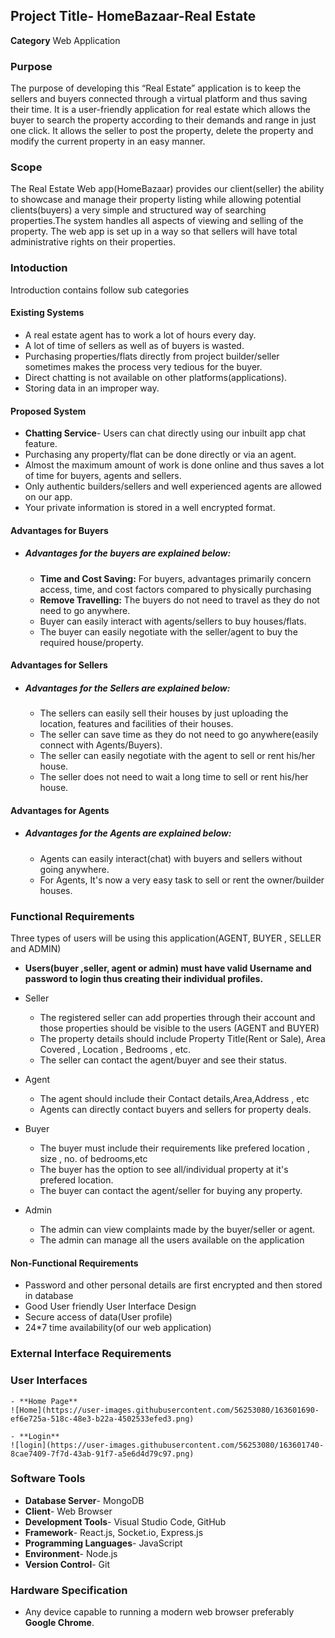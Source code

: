 ## Project Title- HomeBazaar-Real Estate 
**Category** Web Application
### Purpose
The purpose of developing this “Real Estate” application is to keep the sellers and buyers connected through a virtual platform and thus saving their time. It is a user-friendly application for real estate which allows the buyer to search the property according to their demands and range in just one click. It allows the seller to post the property, delete the property and modify the current property in an easy manner.

### Scope
The Real Estate Web app(HomeBazaar) provides our client(seller) the ability to showcase and manage their property listing while allowing potential clients(buyers) a very simple and structured way of searching properties.The system handles all aspects of viewing and selling of the property. The web app is set up in a way so that sellers will have total administrative rights on their properties.

### Intoduction
Introduction contains follow sub categories

#### Existing Systems
- A real estate agent has to work a lot of hours every day.
- A lot of time of sellers as well as of buyers is wasted.
- Purchasing properties/flats directly from project builder/seller sometimes makes the process very tedious for the buyer.
- Direct chatting is not available on other platforms(applications).
- Storing data in an improper way.
#### Proposed System
- **Chatting Service**- Users can chat directly using our inbuilt app chat feature. 
- Purchasing any property/flat can be done directly or via an agent.
- Almost the maximum amount of  work is done online and thus saves a lot of time for buyers, agents and sellers.
- Only authentic builders/sellers and well experienced agents are allowed on our app.
- Your private information is stored in a well encrypted format. 

#### Advantages for Buyers
- ##### Advantages for the buyers are explained below:
  - **Time and Cost Saving:** For buyers, advantages primarily concern access, time, and cost factors compared to physically purchasing
  - **Remove Travelling:** The buyers do not need to travel as they do not need to go anywhere.
  - Buyer can easily interact with  agents/sellers to buy  houses/flats.
  - The buyer can easily negotiate with the seller/agent to buy the required house/property.

#### Advantages for Sellers
- ##### Advantages for the Sellers are explained below:
  - The sellers can easily sell their houses by just uploading the location, features and facilities of their houses.
  - The seller can save time as they do not need to go anywhere(easily connect with Agents/Buyers).
  - The seller can easily negotiate with the agent to sell or rent his/her house.
  - The seller does not need to wait a long time to sell or  rent his/her house.

#### Advantages for Agents
- ##### Advantages for the Agents are explained below:
  - Agents can easily interact(chat) with buyers and sellers without going anywhere.
  - For Agents, It's now a very easy task to sell or rent the owner/builder houses.

### Functional Requirements
Three types of users will be using this application(AGENT, BUYER , SELLER and ADMIN)
- **Users(buyer ,seller, agent or admin)  must have valid Username and password to login thus creating their individual profiles.**
- Seller
  - The registered seller  can add properties through their account and those properties should be visible to the users (AGENT and BUYER)
  - The property details should include Property Title(Rent or Sale), Area Covered , Location , Bedrooms , etc.
  - The seller can contact the agent/buyer and see their status.
- Agent
  - The agent should include their Contact details,Area,Address , etc
  -  Agents can directly contact buyers and sellers for property deals.

- Buyer
  - The  buyer must include their requirements like prefered location , size , no. of bedrooms,etc
  - The buyer has the option  to see all/individual  property at it's  prefered location.
  - The buyer can contact the agent/seller for buying any property.

- Admin
  - The admin can view complaints made by the buyer/seller or agent.
  - The admin can manage all the users available on the application

#### Non-Functional Requirements
- Password and other personal details  are first encrypted and then stored in database
- Good User friendly User Interface Design
- Secure access of  data(User profile)
- 24*7 time availability(of our web application)

### External Interface Requirements
### User Interfaces
    - **Home Page**
    ![Home](https://user-images.githubusercontent.com/56253080/163601690-ef6e725a-518c-48e3-b22a-4502533efed3.png)

    - **Login**
    ![login](https://user-images.githubusercontent.com/56253080/163601740-8cae7409-7f7d-43ab-91f7-a5e6d4d79c97.png)



### Software Tools
- **Database Server**- MongoDB 
- **Client**- Web Browser
- **Development Tools**- Visual Studio Code, GitHub
- **Framework**- React.js, Socket.io, Express.js
- **Programming Languages**- JavaScript
- **Environment**- Node.js
- **Version Control**- Git

### Hardware Specification
- Any device capable to running a modern web browser preferably **Google Chrome**.
